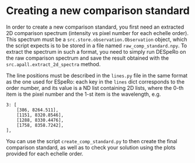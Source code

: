 # Creating a new comparison standard

In order to create a new comparison standard, you first need an extracted 2D comparison spectrum (intensity vs pixel number for each echelle order). This spectrum must be a `src.store.observation.Observation` object, which the script expects is to be stored in a file named `raw_comp_standard.npy`. To extract the spectrum in such a format, you need to simply run DESpeRo on the raw comparison spectrum and save the result obtained with the `src.apall.extract_2d_spectra` method.

The line positions must be described in the `lines.py` file in the same format as the one used for ESpeRo: each key in the `lines` dict corresponds to the order number, and its value is a ND list containing 2D lists, where the 0-th item is the pixel number and the 1-st item is the wavelength, e.g.

```
3: [
    [386, 8264.511],
    [1151, 8320.8546],
    [1288, 8330.4476],
    [1758, 8358.7242],
],
```

You can use the script `create_comp_standard.py` to then create the final comparison standard, as well as to check your solution using the plots provided for each echelle order.

